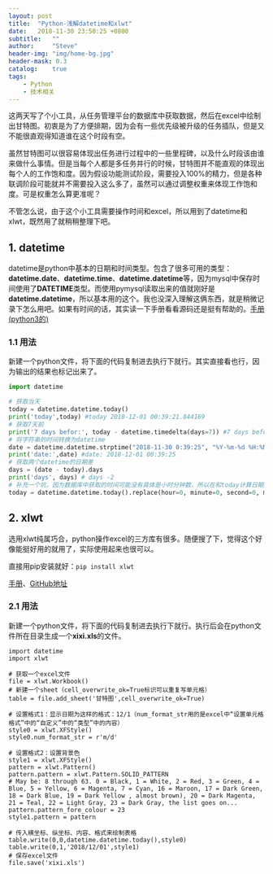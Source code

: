 ```yaml
---
layout: post
title:  "Python-浅解datetime和xlwt"
date:   2018-11-30 23:50:25 +0800
subtitle:   ""
author:     "Steve"
header-img: "img/home-bg.jpg"
header-mask: 0.3
catalog:    true
tags:
    - Python
    - 技术相关
---
```


这两天写了个小工具，从任务管理平台的数据库中获取数据，然后在excel中绘制出甘特图。初衷是为了方便排期，因为会有一些优先级被升级的任务插队，但是又不能很直观得知道谁在这个时段有空。

虽然甘特图可以很容易体现出任务进行过程中的一些里程碑，以及什么时段该由谁来做什么事情。但是当每个人都是多任务并行的时候，甘特图并不能直观的体现出每个人的工作饱和度。因为假设功能测试阶段，需要投入100%的精力，但是各种联调阶段可能就并不需要投入这么多了，虽然可以通过调整权重来体现工作饱和度。可是权重怎么算更准呢？

不管怎么说，由于这个小工具需要操作时间和excel，所以用到了datetime和xlwt，既然用了就稍稍整理下吧。

## 1. datetime

datetime是python中基本的日期和时间类型。包含了很多可用的类型：**datetime.date**、**datetime.time**、**datetime.datetime**等，因为mysql中保存时间使用了**DATETIME**类型。而使用pymysql读取出来的值就刚好是**datetime.datetime**，所以基本用的这个。我也没深入理解这俩东西，就是稍微记录下怎么用吧。如果有时间的话，其实读一下手册看看源码还是挺有帮助的。[手册(python3的)](https://docs.python.org/3/library/datetime.html)

### 1.1 用法

新建一个python文件，将下面的代码复制进去执行下就行。其实直接看也行，因为输出的结果也标记出来了。

```python
import datetime

# 获取当天
today = datetime.datetime.today()
print('today',today) #today 2018-12-01 00:39:21.844169
# 获取7天前
print('7 days befor:', today - datetime.timedelta(days=7)) #7 days befor: 2018-11-24 00:39:21.844169
# 将字符串的时间转换为datetime
date = datetime.datetime.strptime("2018-11-30 0:39:25", "%Y-%m-%d %H:%M:%S")
print('date:',date) #date: 2018-12-01 00:39:25
# 获取两个datetime的日期差
days = (date - today).days
print('days', days) # days -2
# 补充一个坑，因为数据库中获取的时间可能没有具体是小时分钟数，所以在和today计算日期差的时候可能会不准，可以通过如下方法将today中的小时分钟抹去。
today = datetime.datetime.today().replace(hour=0, minute=0, second=0, microsecond=0)
```

## 2. xlwt

选用xlwt纯属巧合，python操作excel的三方库有很多。随便搜了下，觉得这个好像能挺好用的就用了，实际使用起来也很可以。

直接用pip安装就好：`pip install xlwt`

[手册](https://xlwt.readthedocs.io/en/latest/)、[GitHub地址](https://github.com/python-excel/xlwt)

### 2.1 用法

新建一个python文件，将下面的代码复制进去执行下就行。执行后会在python文件所在目录生成一个**xixi.xls**的文件。

```
import datetime
import xlwt

# 获取一个excel文件
file = xlwt.Workbook()
# 新建一个sheet（cell_overwrite_ok=True标识可以重复写单元格）
table = file.add_sheet('甘特图',cell_overwrite_ok=True)

# 设置格式1：显示日期为这样的格式：12/1（num_format_str用的是excel中“设置单元格格式”中的“自定义”中的“类型”中的内容）
style0 = xlwt.XFStyle()
style0.num_format_str = r'm/d'

# 设置格式2：设置背景色
style1 = xlwt.XFStyle()
pattern = xlwt.Pattern()
pattern.pattern = xlwt.Pattern.SOLID_PATTERN
# May be: 8 through 63. 0 = Black, 1 = White, 2 = Red, 3 = Green, 4 = Blue, 5 = Yellow, 6 = Magenta, 7 = Cyan, 16 = Maroon, 17 = Dark Green, 18 = Dark Blue, 19 = Dark Yellow , almost brown), 20 = Dark Magenta, 21 = Teal, 22 = Light Gray, 23 = Dark Gray, the list goes on...
pattern.pattern_fore_colour = 23
style1.pattern = pattern

# 传入横坐标、纵坐标、内容、格式来绘制表格
table.write(0,0,datetime.datetime.today(),style0)
table.write(0,1,'2018/12/01',style1)
# 保存excel文件
file.save('xixi.xls')
```